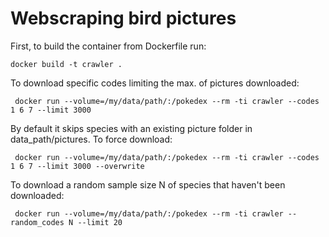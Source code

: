 # Webscraping bird pictures

First, to build the container from Dockerfile run:

```
docker build -t crawler .
```

To download specific codes limiting the max. of pictures downloaded:

```
 docker run --volume=/my/data/path/:/pokedex --rm -ti crawler --codes 1 6 7 --limit 3000 

```

By default it skips species with an existing picture folder in data_path/pictures. To force download:

```
 docker run --volume=/my/data/path/:/pokedex --rm -ti crawler --codes 1 6 7 --limit 3000 --overwrite

```

To download a random sample size N of species that haven't been downloaded:

```
 docker run --volume=/my/data/path/:/pokedex --rm -ti crawler --random_codes N --limit 20

```
